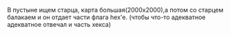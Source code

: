 В пустыне ищем старца, карта большая(2000х2000),а потом со старцем балакаем и он отдает части флага hex'e. 
(чтобы что-то адекватное адекватное отвечал и часть хекса)